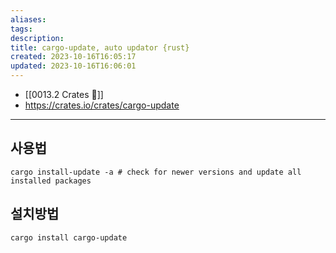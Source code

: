 ```yaml
---
aliases: 
tags: 
description:
title: cargo-update, auto updator {rust}
created: 2023-10-16T16:05:17
updated: 2023-10-16T16:06:01
---
```

- [[0013.2 Crates 🦀]]
- <https://crates.io/crates/cargo-update>
___

## 사용법

```
cargo install-update -a # check for newer versions and update all installed packages
```

## 설치방법

```
cargo install cargo-update
```

